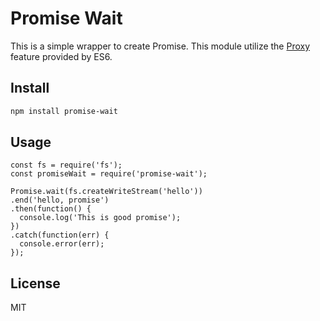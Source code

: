 Promise Wait
============

This is a simple wrapper to create Promise. This module utilize the [Proxy](https://developer.mozilla.org/en-US/docs/Web/JavaScript/Reference/Global_Objects/Proxy) feature provided by ES6.

Install
-------

```Bash
npm install promise-wait
```

Usage
-----

```Node.JS
const fs = require('fs');
const promiseWait = require('promise-wait');

Promise.wait(fs.createWriteStream('hello'))
.end('hello, promise')
.then(function() {
  console.log('This is good promise');
})
.catch(function(err) {
  console.error(err);
});
```

License
-------

MIT
